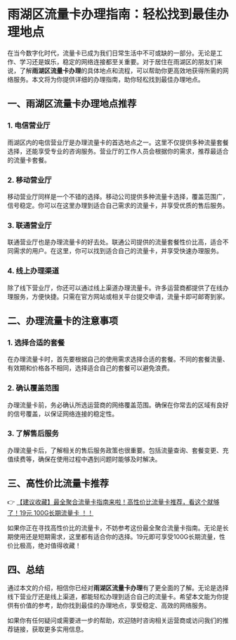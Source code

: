# 雨湖区流量卡办理指南：轻松找到最佳办理地点

在当今数字化时代，流量卡已成为我们日常生活中不可或缺的一部分。无论是工作、学习还是娱乐，稳定的网络连接都至关重要。对于居住在雨湖区的朋友们来说，了解**雨湖区流量卡办理**的具体地点和流程，可以帮助你更高效地获得所需的网络服务。本文将为你提供详细的办理指南，助你轻松找到最佳办理地点。

## 一、雨湖区流量卡办理地点推荐

### 1. 电信营业厅
雨湖区内的电信营业厅是办理流量卡的首选地点之一。这里不仅提供多种流量套餐选择，还能享受专业的咨询服务。营业厅的工作人员会根据你的需求，推荐最适合的流量卡套餐。

### 2. 移动营业厅
移动营业厅同样是一个不错的选择。移动公司提供多种流量卡选择，覆盖范围广，信号稳定。你可以在这里办理到适合自己需求的流量卡，并享受优质的售后服务。

### 3. 联通营业厅
联通营业厅也是办理流量卡的好去处。联通公司提供的流量套餐性价比高，适合不同需求的用户。在这里，你可以找到适合自己的流量卡，并享受快速办理服务。

### 4. 线上办理渠道
除了线下营业厅，你还可以通过线上渠道办理流量卡。许多运营商都提供了在线办理服务，方便快捷。只需在官方网站或相关平台提交申请，流量卡即可邮寄到家。

## 二、办理流量卡的注意事项

### 1. 选择合适的套餐
在办理流量卡时，首先要根据自己的使用需求选择合适的套餐。不同的套餐流量、有效期和价格各不相同，选择适合自己的套餐可以避免浪费。

### 2. 确认覆盖范围
办理流量卡前，务必确认所选运营商的网络覆盖范围。确保在你常去的区域有良好的信号覆盖，以保证网络连接的稳定性。

### 3. 了解售后服务
办理流量卡后，了解相关的售后服务政策也很重要。包括流量查询、套餐变更、充值续费等，确保在使用过程中遇到问题时能够及时解决。

## 三、高性价比流量卡推荐

👉 [【建议收藏】最全聚合流量卡指南来啦！高性价比流量卡推荐，看这个就够了！19元 100G长期流量卡 ！！](https://bit.ly/Liuliangka)

如果你正在寻找高性价比的流量卡，不妨参考这份最全聚合流量卡指南。无论是长期使用还是短期需求，这里都有适合你的选择。19元即可享受100G长期流量，性价比极高，绝对值得收藏！

## 四、总结

通过本文的介绍，相信你已经对**雨湖区流量卡办理**有了更全面的了解。无论是选择线下营业厅还是线上渠道，都能轻松办理到适合自己的流量卡。希望本文能为你提供有价值的参考，助你找到最佳的办理地点，享受稳定、高效的网络服务。

如果你有任何疑问或需要进一步的帮助，欢迎随时咨询相关运营商或访问我们的推荐链接，获取更多实用信息。